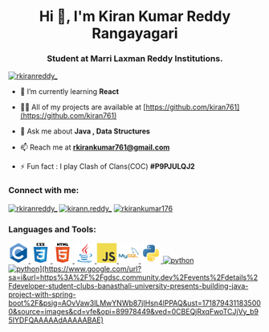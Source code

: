 <h1 align="center">Hi 👋, I'm Kiran Kumar Reddy Rangayagari</h1>
<h3 align="center">Student at Marri Laxman Reddy Institutions.</h3>

<p align="left"> <a href="https://twitter.com/rkiranreddy_" target="blank"><img src="https://img.shields.io/twitter/follow/rkiranreddy_?logo=twitter&style=for-the-badge" alt="rkiranreddy_" /></a> </p>

- 🌱 I’m currently learning **React**

- 👨‍💻 All of my projects are available at [https://github.com/kiran761](https://github.com/kiran761)

- 💬 Ask me about **Java , Data Structures**

- 📫 Reach me at **rkirankumar761@gmail.com**

- ⚡ Fun fact : I play Clash of Clans(COC) **#P9PJULQJ2**

<h3 align="left">Connect with me:</h3>
<p align="left">
<a href="https://twitter.com/rkiranreddy_" target="blank"><img align="center" src="https://raw.githubusercontent.com/rahuldkjain/github-profile-readme-generator/master/src/images/icons/Social/twitter.svg" alt="rkiranreddy_" height="30" width="40" /></a>
<a href="https://instagram.com/kirann.reddy_" target="blank"><img align="center" src="https://raw.githubusercontent.com/rahuldkjain/github-profile-readme-generator/master/src/images/icons/Social/instagram.svg" alt="kirann.reddy_" height="30" width="40" /></a>
<a href="https://www.leetcode.com/rkirankumar176" target="blank"><img align="center" src="https://raw.githubusercontent.com/rahuldkjain/github-profile-readme-generator/master/src/images/icons/Social/leet-code.svg" alt="rkirankumar176" height="30" width="40" /></a>
</p>

<h3 align="left">Languages and Tools:</h3>
<p align="left"> <a href="https://www.cprogramming.com/" target="_blank" rel="noreferrer"> <img src="https://raw.githubusercontent.com/devicons/devicon/master/icons/c/c-original.svg" alt="c" width="40" height="40"/> </a> <a href="https://www.w3schools.com/css/" target="_blank" rel="noreferrer"> <img src="https://raw.githubusercontent.com/devicons/devicon/master/icons/css3/css3-original-wordmark.svg" alt="css3" width="40" height="40"/> </a> <a href="https://www.w3.org/html/" target="_blank" rel="noreferrer"> <img src="https://raw.githubusercontent.com/devicons/devicon/master/icons/html5/html5-original-wordmark.svg" alt="html5" width="40" height="40"/> </a> <a href="https://www.java.com" target="_blank" rel="noreferrer"> <img src="https://raw.githubusercontent.com/devicons/devicon/master/icons/java/java-original.svg" alt="java" width="40" height="40"/> </a> <a href="https://developer.mozilla.org/en-US/docs/Web/JavaScript" target="_blank" rel="noreferrer"> <img src="https://raw.githubusercontent.com/devicons/devicon/master/icons/javascript/javascript-original.svg" alt="javascript" width="40" height="40"/> </a>
  <a href="https://www.mysql.com/" target="_blank" rel="noreferrer"> <img src="https://raw.githubusercontent.com/devicons/devicon/master/icons/mysql/mysql-original-wordmark.svg" alt="mysql" width="40" height="40"/> </a>
  <a href="https://www.python.org" target="_blank" rel="noreferrer"> <img src="https://raw.githubusercontent.com/devicons/devicon/master/icons/python/python-original.svg" alt="python" width="40" height="40"/> </a>
 <a href="https://react.dev/" target="_blank" rel="noreferrer"> <img src="https://cdn.worldvectorlogo.com/logos/react-2.svg" alt="python" width="40" height="40"/> </a>
  <a href="[https://react.dev/](https://spring.io/)" target="_blank" rel="noreferrer"> <img src="[https://cdn.worldvectorlogo.com/logos/react-2.svg" alt="python](https://www.google.com/url?sa=i&url=https%3A%2F%2Fgdsc.community.dev%2Fevents%2Fdetails%2Fdeveloper-student-clubs-banasthali-university-presents-building-java-project-with-spring-boot%2F&psig=AOvVaw3lLMwYNWb87jIHsn4lPPAQ&ust=1718794311835000&source=images&cd=vfe&opi=89978449&ved=0CBEQjRxqFwoTCJjVy_b95IYDFQAAAAAdAAAAABAE)" width="40" height="40"/> </a>
</p>

